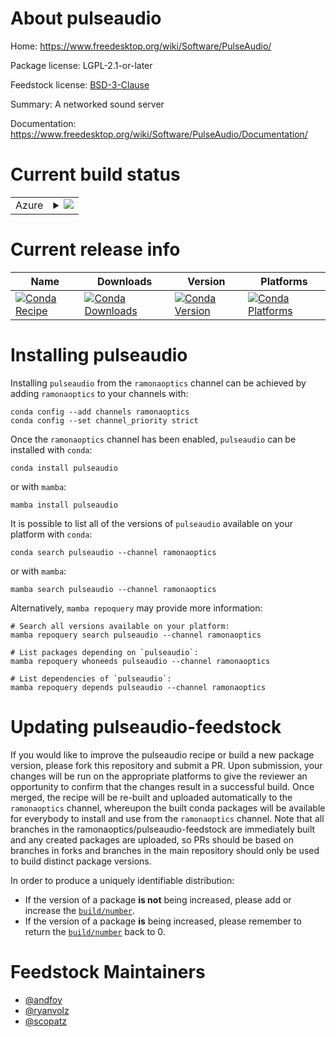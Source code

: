 About pulseaudio
================

Home: https://www.freedesktop.org/wiki/Software/PulseAudio/

Package license: LGPL-2.1-or-later

Feedstock license: [BSD-3-Clause](https://github.com/ramonaoptics/pulseaudio-feedstock/blob/master/LICENSE.txt)

Summary: A networked sound server

Documentation: https://www.freedesktop.org/wiki/Software/PulseAudio/Documentation/

Current build status
====================


<table>
    
  <tr>
    <td>Azure</td>
    <td>
      <details>
        <summary>
          <a href="https://dev.azure.com/ramonaoptics/feedstock-builds/_build/latest?definitionId=&branchName=master">
            <img src="https://dev.azure.com/ramonaoptics/feedstock-builds/_apis/build/status/pulseaudio-feedstock?branchName=master">
          </a>
        </summary>
        <table>
          <thead><tr><th>Variant</th><th>Status</th></tr></thead>
          <tbody><tr>
              <td>linux_64</td>
              <td>
                <a href="https://dev.azure.com/ramonaoptics/feedstock-builds/_build/latest?definitionId=&branchName=master">
                  <img src="https://dev.azure.com/ramonaoptics/feedstock-builds/_apis/build/status/pulseaudio-feedstock?branchName=master&jobName=linux&configuration=linux%20linux_64_" alt="variant">
                </a>
              </td>
            </tr>
          </tbody>
        </table>
      </details>
    </td>
  </tr>
</table>

Current release info
====================

| Name | Downloads | Version | Platforms |
| --- | --- | --- | --- |
| [![Conda Recipe](https://img.shields.io/badge/recipe-pulseaudio-green.svg)](https://anaconda.org/ramonaoptics/pulseaudio) | [![Conda Downloads](https://img.shields.io/conda/dn/ramonaoptics/pulseaudio.svg)](https://anaconda.org/ramonaoptics/pulseaudio) | [![Conda Version](https://img.shields.io/conda/vn/ramonaoptics/pulseaudio.svg)](https://anaconda.org/ramonaoptics/pulseaudio) | [![Conda Platforms](https://img.shields.io/conda/pn/ramonaoptics/pulseaudio.svg)](https://anaconda.org/ramonaoptics/pulseaudio) |

Installing pulseaudio
=====================

Installing `pulseaudio` from the `ramonaoptics` channel can be achieved by adding `ramonaoptics` to your channels with:

```
conda config --add channels ramonaoptics
conda config --set channel_priority strict
```

Once the `ramonaoptics` channel has been enabled, `pulseaudio` can be installed with `conda`:

```
conda install pulseaudio
```

or with `mamba`:

```
mamba install pulseaudio
```

It is possible to list all of the versions of `pulseaudio` available on your platform with `conda`:

```
conda search pulseaudio --channel ramonaoptics
```

or with `mamba`:

```
mamba search pulseaudio --channel ramonaoptics
```

Alternatively, `mamba repoquery` may provide more information:

```
# Search all versions available on your platform:
mamba repoquery search pulseaudio --channel ramonaoptics

# List packages depending on `pulseaudio`:
mamba repoquery whoneeds pulseaudio --channel ramonaoptics

# List dependencies of `pulseaudio`:
mamba repoquery depends pulseaudio --channel ramonaoptics
```




Updating pulseaudio-feedstock
=============================

If you would like to improve the pulseaudio recipe or build a new
package version, please fork this repository and submit a PR. Upon submission,
your changes will be run on the appropriate platforms to give the reviewer an
opportunity to confirm that the changes result in a successful build. Once
merged, the recipe will be re-built and uploaded automatically to the
`ramonaoptics` channel, whereupon the built conda packages will be available for
everybody to install and use from the `ramonaoptics` channel.
Note that all branches in the ramonaoptics/pulseaudio-feedstock are
immediately built and any created packages are uploaded, so PRs should be based
on branches in forks and branches in the main repository should only be used to
build distinct package versions.

In order to produce a uniquely identifiable distribution:
 * If the version of a package **is not** being increased, please add or increase
   the [``build/number``](https://docs.conda.io/projects/conda-build/en/latest/resources/define-metadata.html#build-number-and-string).
 * If the version of a package **is** being increased, please remember to return
   the [``build/number``](https://docs.conda.io/projects/conda-build/en/latest/resources/define-metadata.html#build-number-and-string)
   back to 0.

Feedstock Maintainers
=====================

* [@andfoy](https://github.com/andfoy/)
* [@ryanvolz](https://github.com/ryanvolz/)
* [@scopatz](https://github.com/scopatz/)

